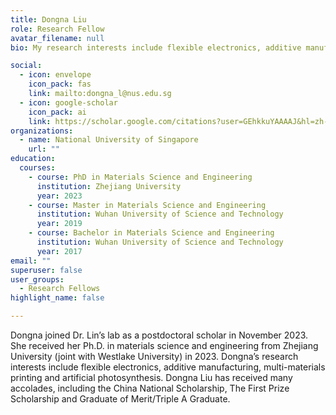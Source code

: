 ```yaml
---
title: Dongna Liu
role: Research Fellow
avatar_filename: null
bio: My research interests include flexible electronics, additive manufacturing, multi-materials printing and artificial-photosynthesis

social:
  - icon: envelope
    icon_pack: fas
    link: mailto:dongna_l@nus.edu.sg
  - icon: google-scholar
    icon_pack: ai
    link: https://scholar.google.com/citations?user=GEhkkuYAAAAJ&hl=zh-CN
organizations:
  - name: National University of Singapore
    url: ""
education:
  courses:
    - course: PhD in Materials Science and Engineering
      institution: Zhejiang University
      year: 2023
    - course: Master in Materials Science and Engineering 
      institution: Wuhan University of Science and Technology
      year: 2019
    - course: Bachelor in Materials Science and Engineering 
      institution: Wuhan University of Science and Technology
      year: 2017
email: ""      
superuser: false
user_groups:
  - Research Fellows
highlight_name: false

---
```

Dongna joined Dr. Lin’s lab as a postdoctoral scholar in November 2023. She received her Ph.D. in materials science and engineering from Zhejiang University (joint with Westlake University) in 2023. Dongna’s research interests include flexible electronics, additive manufacturing, multi-materials printing and artificial photosynthesis. Dongna Liu has received many accolades, including the China National Scholarship, The First Prize Scholarship and Graduate of Merit/Triple A Graduate.
